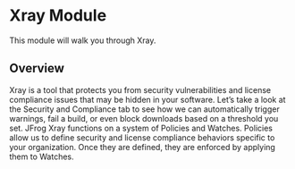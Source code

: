 # Xray Module


This module will walk you through Xray. 


## Overview


Xray is a tool that protects you from security vulnerabilities and license compliance issues that may be hidden in your software. Let’s take a look at the Security and Compliance tab to see how we can automatically trigger warnings, fail a build, or even block downloads based on a threshold you set. JFrog Xray functions on a system of Policies and Watches. Policies allow us to define security and license compliance behaviors specific to your organization. Once they are defined, they are enforced by applying them to Watches.
